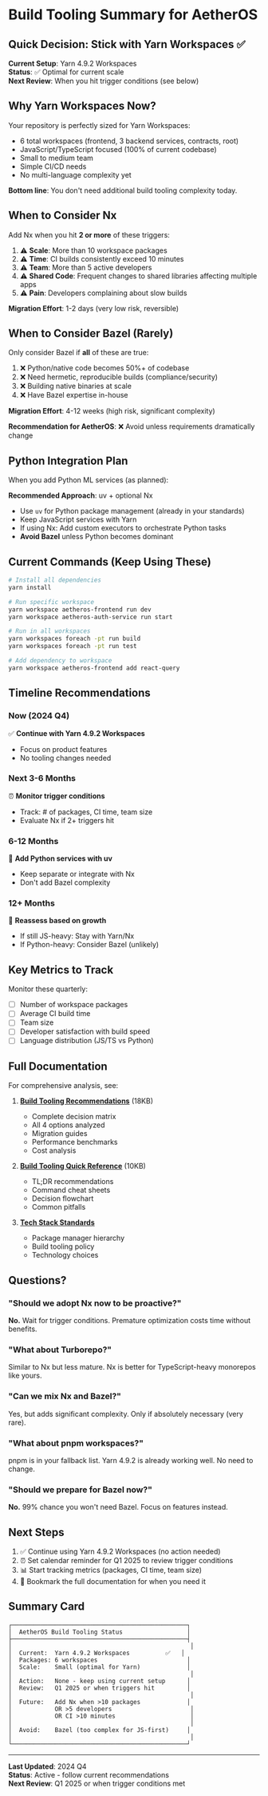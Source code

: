 # Build Tooling Summary for AetherOS

## Quick Decision: Stick with Yarn Workspaces ✅

**Current Setup**: Yarn 4.9.2 Workspaces  
**Status**: ✅ Optimal for current scale  
**Next Review**: When you hit trigger conditions (see below)

## Why Yarn Workspaces Now?

Your repository is perfectly sized for Yarn Workspaces:
- 6 total workspaces (frontend, 3 backend services, contracts, root)
- JavaScript/TypeScript focused (100% of current codebase)
- Small to medium team
- Simple CI/CD needs
- No multi-language complexity yet

**Bottom line**: You don't need additional build tooling complexity today.

## When to Consider Nx

Add Nx when you hit **2 or more** of these triggers:

1. ⚠️ **Scale**: More than 10 workspace packages
2. ⚠️ **Time**: CI builds consistently exceed 10 minutes
3. ⚠️ **Team**: More than 5 active developers
4. ⚠️ **Shared Code**: Frequent changes to shared libraries affecting multiple apps
5. ⚠️ **Pain**: Developers complaining about slow builds

**Migration Effort**: 1-2 days (very low risk, reversible)

## When to Consider Bazel (Rarely)

Only consider Bazel if **all** of these are true:

1. ❌ Python/native code becomes 50%+ of codebase
2. ❌ Need hermetic, reproducible builds (compliance/security)
3. ❌ Building native binaries at scale
4. ❌ Have Bazel expertise in-house

**Migration Effort**: 4-12 weeks (high risk, significant complexity)

**Recommendation for AetherOS**: ❌ Avoid unless requirements dramatically change

## Python Integration Plan

When you add Python ML services (as planned):

**Recommended Approach**: uv + optional Nx
- Use `uv` for Python package management (already in your standards)
- Keep JavaScript services with Yarn
- If using Nx: Add custom executors to orchestrate Python tasks
- **Avoid Bazel** unless Python becomes dominant

## Current Commands (Keep Using These)

```bash
# Install all dependencies
yarn install

# Run specific workspace
yarn workspace aetheros-frontend run dev
yarn workspace aetheros-auth-service run start

# Run in all workspaces
yarn workspaces foreach -pt run build
yarn workspaces foreach -pt run test

# Add dependency to workspace
yarn workspace aetheros-frontend add react-query
```

## Timeline Recommendations

### Now (2024 Q4)
✅ **Continue with Yarn 4.9.2 Workspaces**
- Focus on product features
- No tooling changes needed

### Next 3-6 Months
⏰ **Monitor trigger conditions**
- Track: # of packages, CI time, team size
- Evaluate Nx if 2+ triggers hit

### 6-12 Months
🐍 **Add Python services with uv**
- Keep separate or integrate with Nx
- Don't add Bazel complexity

### 12+ Months
🔄 **Reassess based on growth**
- If still JS-heavy: Stay with Yarn/Nx
- If Python-heavy: Consider Bazel (unlikely)

## Key Metrics to Track

Monitor these quarterly:
- [ ] Number of workspace packages
- [ ] Average CI build time
- [ ] Team size
- [ ] Developer satisfaction with build speed
- [ ] Language distribution (JS/TS vs Python)

## Full Documentation

For comprehensive analysis, see:

1. **[Build Tooling Recommendations](../specs/standards/build-tooling-recommendations.md)** (18KB)
   - Complete decision matrix
   - All 4 options analyzed
   - Migration guides
   - Performance benchmarks
   - Cost analysis

2. **[Build Tooling Quick Reference](../specs/standards/build-tooling-quick-reference.md)** (10KB)
   - TL;DR recommendations
   - Command cheat sheets
   - Decision flowchart
   - Common pitfalls

3. **[Tech Stack Standards](../specs/standards/tech-stack.md)**
   - Package manager hierarchy
   - Build tooling policy
   - Technology choices

## Questions?

### "Should we adopt Nx now to be proactive?"
**No.** Wait for trigger conditions. Premature optimization costs time without benefits.

### "What about Turborepo?"
Similar to Nx but less mature. Nx is better for TypeScript-heavy monorepos like yours.

### "Can we mix Nx and Bazel?"
Yes, but adds significant complexity. Only if absolutely necessary (very rare).

### "What about pnpm workspaces?"
pnpm is in your fallback list. Yarn 4.9.2 is already working well. No need to change.

### "Should we prepare for Bazel now?"
**No.** 99% chance you won't need Bazel. Focus on features instead.

## Next Steps

1. ✅ Continue using Yarn 4.9.2 Workspaces (no action needed)
2. ⏰ Set calendar reminder for Q1 2025 to review trigger conditions
3. 📊 Start tracking metrics (packages, CI time, team size)
4. 📖 Bookmark the full documentation for when you need it

## Summary Card

```
┌─────────────────────────────────────────────────┐
│  AetherOS Build Tooling Status                  │
├─────────────────────────────────────────────────┤
│                                                  │
│  Current:  Yarn 4.9.2 Workspaces          ✅   │
│  Packages: 6 workspaces                         │
│  Scale:    Small (optimal for Yarn)             │
│                                                  │
│  Action:   None - keep using current setup      │
│  Review:   Q1 2025 or when triggers hit         │
│                                                  │
│  Future:   Add Nx when >10 packages             │
│            OR >5 developers                      │
│            OR CI >10 minutes                     │
│                                                  │
│  Avoid:    Bazel (too complex for JS-first)     │
│                                                  │
└─────────────────────────────────────────────────┘
```

---

**Last Updated**: 2024 Q4  
**Status**: Active - follow current recommendations  
**Next Review**: Q1 2025 or when trigger conditions met

